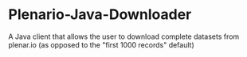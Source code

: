 # Plenario-Java-Downloader
A Java client that allows the user to download complete datasets from plenar.io (as opposed to the "first 1000 records" default)
